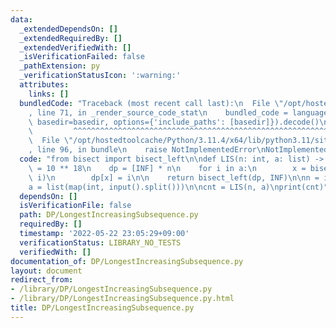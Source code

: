 ```yaml
---
data:
  _extendedDependsOn: []
  _extendedRequiredBy: []
  _extendedVerifiedWith: []
  _isVerificationFailed: false
  _pathExtension: py
  _verificationStatusIcon: ':warning:'
  attributes:
    links: []
  bundledCode: "Traceback (most recent call last):\n  File \"/opt/hostedtoolcache/Python/3.11.4/x64/lib/python3.11/site-packages/onlinejudge_verify/documentation/build.py\"\
    , line 71, in _render_source_code_stat\n    bundled_code = language.bundle(stat.path,\
    \ basedir=basedir, options={'include_paths': [basedir]}).decode()\n          \
    \         ^^^^^^^^^^^^^^^^^^^^^^^^^^^^^^^^^^^^^^^^^^^^^^^^^^^^^^^^^^^^^^^^^^^^^^^^^^^^^^^^^\n\
    \  File \"/opt/hostedtoolcache/Python/3.11.4/x64/lib/python3.11/site-packages/onlinejudge_verify/languages/python.py\"\
    , line 96, in bundle\n    raise NotImplementedError\nNotImplementedError\n"
  code: "from bisect import bisect_left\n\ndef LIS(n: int, a: list) -> int:\n    INF\
    \ = 10 ** 18\n    dp = [INF] * n\n    for i in a:\n        x = bisect_left(dp,\
    \ i)\n        dp[x] = i\n\n    return bisect_left(dp, INF)\n\nn = int(input())\n\
    a = list(map(int, input().split()))\n\ncnt = LIS(n, a)\nprint(cnt)"
  dependsOn: []
  isVerificationFile: false
  path: DP/LongestIncreasingSubsequence.py
  requiredBy: []
  timestamp: '2022-05-22 23:05:29+09:00'
  verificationStatus: LIBRARY_NO_TESTS
  verifiedWith: []
documentation_of: DP/LongestIncreasingSubsequence.py
layout: document
redirect_from:
- /library/DP/LongestIncreasingSubsequence.py
- /library/DP/LongestIncreasingSubsequence.py.html
title: DP/LongestIncreasingSubsequence.py
---
```

